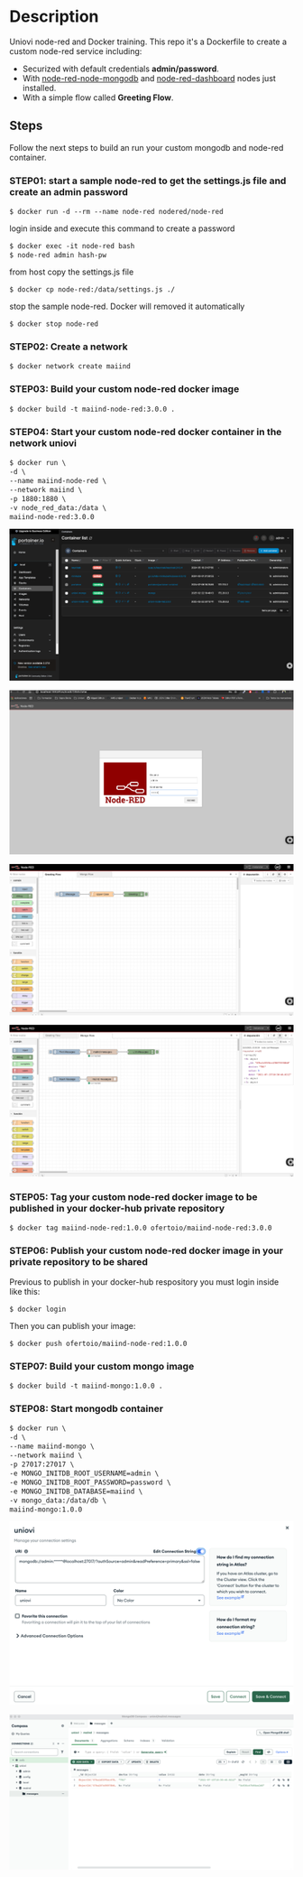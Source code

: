 # Description
Uniovi node-red and Docker training. This repo it's a Dockerfile to create a custom node-red service including:
 - Securized with default credentials **admin/password**.
 - With [node-red-node-mongodb](https://flows.nodered.org/node/node-red-node-mongodb) and [node-red-dashboard](https://flows.nodered.org/node/node-red-dashboard) nodes just installed.
 - With a simple flow called **Greeting Flow**.

## Steps 
Follow the next steps to build an run your custom mongodb and node-red container.

### STEP01: start a sample node-red to get the settings.js file and create an admin password
 ```
$ docker run -d --rm --name node-red nodered/node-red
 ```

login inside  and execute this command to create a password
 ```
$ docker exec -it node-red bash
$ node-red admin hash-pw
 ```

from host copy the settings.js file 
 ```
$ docker cp node-red:/data/settings.js ./
 ```

stop the sample node-red. Docker will removed it automatically
```
$ docker stop node-red
```

### STEP02: Create a network 
```
$ docker network create maiind
```

### STEP03: Build your custom node-red docker image
 ```
$ docker build -t maiind-node-red:3.0.0 .
 ```

### STEP04: Start your custom node-red docker container in the network uniovi
 ```
$ docker run \
-d \
--name maiind-node-red \
--network maiind \
-p 1880:1880 \
-v node_red_data:/data \
maiind-node-red:3.0.0
```

![Porainer](captures/portainer.png "Porainer")

![node-red-login](captures/node-red-login.png "node-red-login")

![greetings-flow](captures/greetings-flow.png "greetings-flow")

![mongo-flow](captures/mongo-flow.png "mongo-flow")

### STEP05: Tag your custom node-red docker image to be published in your docker-hub private repository
```
$ docker tag maiind-node-red:1.0.0 ofertoio/maiind-node-red:3.0.0
 ```

### STEP06: Publish your custom node-red docker image in your private repository to be shared
Previous to publish in your docker-hub respository you must login inside like this:
 ```
$ docker login
 ```

Then you can publish your image:

 ```
$ docker push ofertoio/maiind-node-red:1.0.0
 ```


### STEP07: Build your custom mongo image
 ```
$ docker build -t maiind-mongo:1.0.0 .
 ```

 ### STEP08: Start mongodb container
 ```
 $ docker run \
 -d \
 --name maiind-mongo \
 --network maiind \
 -p 27017:27017 \
 -e MONGO_INITDB_ROOT_USERNAME=admin \
 -e MONGO_INITDB_ROOT_PASSWORD=password \
 -e MONGO_INITDB_DATABASE=maiind \
 -v mongo_data:/data/db \
 maiind-mongo:1.0.0
 ```

 ![mongo-connection](captures/mongo-connection.png "mongo-connection")

 ![mongo-compass](captures/mongo-compass.png "mongo-compass")

 
 